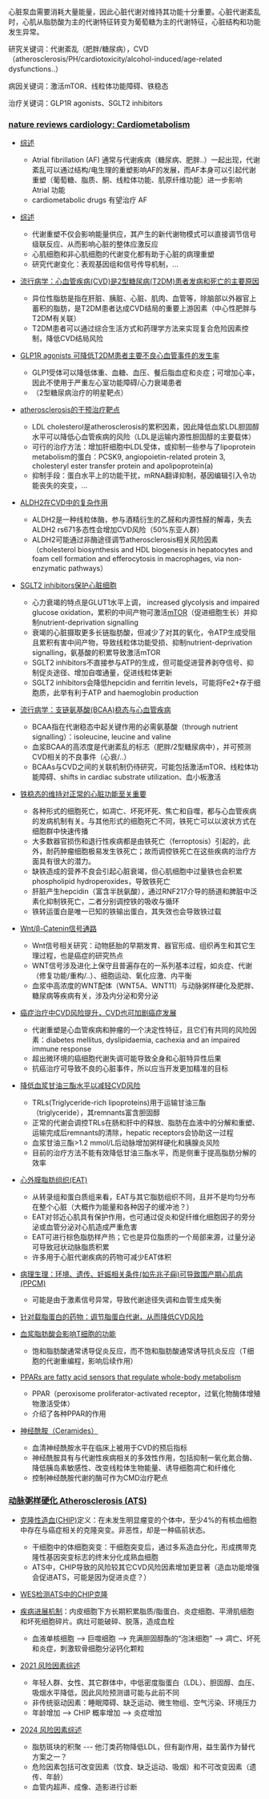 

心脏泵血需要消耗大量能量，因此心脏代谢对维持其功能十分重要。心脏代谢紊乱时，心肌从脂肪酸为主的代谢特征转变为葡萄糖为主的代谢特征，心脏结构和功能发生异常。

研究关键词：代谢紊乱（肥胖/糖尿病），CVD（atherosclerosis/PH/cardiotoxicity/alcohol-induced/age-related dysfunctions..）

病因关键词：激活mTOR、线粒体功能障碍、铁稳态

治疗关键词：GLP1R agonists、SGLT2 inhibitors

### [nature reviews cardiology: Cardiometabolism](https://www.nature.com/collections/iacbgheagi)


* [综述](https://www.nature.com/articles/s41569-024-01038-6) 
    - Atrial fibrillation (AF) 通常与代谢疾病（糖尿病、肥胖..）一起出现，代谢紊乱可以通过结构/电生理的重塑影响AF的发展，而AF本身可以引起代谢重塑（葡萄糖、脂质、酮、线粒体功能、肌原纤维功能）进一步影响 Atrial 功能
    - cardiometabolic drugs 有望治疗 AF

* [综述](https://www.nature.com/articles/s41569-023-00887-x) 
    - 代谢重塑不仅会影响能量供应，其产生的新代谢物模式可以直接调节信号级联反应、从而影响心脏的整体应激反应
    - 心肌细胞和非心肌细胞的代谢变化都有助于心脏的病理重塑
    - 研究代谢变化：表观基因组和信号传导机制，...

* [流行病学：心血管疾病(CVD)是2型糖尿病(T2DM)患者发病和死亡的主要原因](https://www.nature.com/articles/s41569-023-00877-z)
    - 异位性脂肪是指在肝脏、胰脏、心脏、肌肉、血管等，除脑部以外器官上蓄积的脂肪，是T2DM患者达成CVD结局的重要上游因素（中心性肥胖与T2DM有关联）
    - T2DM患者可以通过综合生活方式和药理学方法来实现复合危险因素控制，降低CVD结局风险

* [GLP1R agonists 可降低T2DM患者主要不良心血管事件的发生率](https://www.nature.com/articles/s41569-023-00849-3)
    - GLP1受体可以降低体重、血糖、血压、餐后脂血症和炎症；可增加心率，因此不使用于严重左心室功能障碍/心力衰竭患者
    - （2型糖尿病治疗的明星靶点）

* [atherosclerosis的干预治疗靶点](https://www.nature.com/articles/s41569-023-00860-8)
    - LDL cholesterol是atherosclerosis的累积因素，因此降低血浆LDL胆固醇水平可以降低心血管疾病的风险（LDL是运输内源性胆固醇的主要载体）
    - 可行的治疗方法：增加肝细胞中LDL受体，或抑制一些参与了lipoprotein metabolism的蛋白：PCSK9, angiopoietin-related protein 3, cholesteryl ester transfer protein and apolipoprotein(a)
    - 抑制手段：蛋白水平上的功能干扰，mRNA翻译抑制，基因编辑引入令功能丧失的突变，...

* [ALDH2在CVD中的复杂作用](https://www.nature.com/articles/s41569-023-00839-5)
    - ALDH2是一种线粒体酶，参与酒精衍生的乙醛和内源性醛的解毒，失去ALDH2 rs671多态性会增加CVD风险（50%东亚人群）
    - ALDH2可能通过非酶途径调节atherosclerosis相关风险因素（cholesterol biosynthesis and HDL biogenesis in hepatocytes and foam cell formation and efferocytosis in macrophages, via non-enzymatic pathways）

* [SGLT2 inhibitors保护心脏细胞](https://www.nature.com/articles/s41569-022-00824-4)
    - 心力衰竭的特点是GLUT1水平上调， increased glycolysis and impaired glucose oxidation，累积的中间产物可激活[mTOR](https://www.cellsignal.cn/pathways/mtor-signaling-pathway)（促进细胞生长）并抑制nutrient-deprivation signalling
    - 衰竭的心脏摄取更多长链脂肪酸，但减少了对其的氧化，令ATP生成受阻且累积有害中间产物，导致线粒体功能受损、抑制nutrient-deprivation signalling，氨基酸的积累导致激活mTOR
    - SGLT2 inhibitors不直接参与ATP的生成，但可能促进营养剥夺信号、抑制促炎途径、增加自噬通量，促进线粒体更新
    - SGLT2 inhibitors会降低hepcidin and ferritin levels，可能将Fe2+存于细胞质，此举有利于ATP and haemoglobin production

* [流行病学：支链氨基酸(BCAA)稳态与心血管疾病](https://www.nature.com/articles/s41569-022-00760-3)
    - BCAA指在代谢稳态中起关键作用的必需氨基酸（through nutrient signalling）：isoleucine, leucine and valine
    - 血浆BCAA的高浓度是代谢紊乱的标志（肥胖/2型糖尿病中），并可预测CVD相关的不良事件（心衰/..）
    - BCAAs与CVD之间的关联机制仍待研究，可能包括激活mTOR、线粒体功能障碍、shifts in cardiac substrate utilization、血小板激活

* [铁稳态的维持对正常的心脏功能至关重要](https://www.nature.com/articles/s41569-022-00735-4)
    - 各种形式的细胞死亡，如凋亡、坏死坏死、焦亡和自噬，都与心血管疾病的发病机制有关。与其他形式的细胞死亡不同，铁死亡可以以波状方式在细胞群中快速传播
    - 大多数器官损伤和退行性疾病都是由铁死亡（ferroptosis）引起的，此外，耐药肿瘤细胞极易发生铁死亡；故而调控铁死亡在这些疾病的治疗方面具有很大的潜力。
    - 缺铁造成的营养不良会引起心脏衰竭，但心肌细胞中过量铁也会积累phospholipid hydroperoxides，导致铁死亡
    - 肝脏产生hepcidin（富含半胱氨酸），通过RNF217介导的肠道和脾脏中泛素化抑制铁死亡，二者分别调控铁的吸收与循环
    - 铁转运蛋白是唯一已知的铁输出蛋白，其失效也会导致铁过载

* [Wnt/β-Catenin信号通路](https://www.nature.com/articles/s41569-022-00718-5)
    - Wnt信号相关研究：动物胚胎的早期发育、器官形成、组织再生和其它生理过程，也是癌症的研究热点
    - WNT信号涉及进化上保守且普遍存在的一系列基本过程，如炎症、代谢（修复功能/重构/..）、细胞运动、氧化应激、内平衡
    - 血浆中高浓度的WNT配体（WNT5A、WNT11）与动脉粥样硬化及肥胖、糖尿病等疾病有关，涉及内分泌和旁分泌

* [癌症治疗中CVD风险提升，CVD也可加剧癌症发展](https://www.nature.com/articles/s41569-022-00698-6)
    - 代谢重塑是心血管疾病和肿瘤的一个决定性特征，且它们有共同的风险因素：diabetes mellitus, dyslipidaemia, cachexia and an impaired immune response
    - 超出微环境的癌细胞代谢失调可能导致全身和心脏特异性后果
    - 抗癌治疗可导致不良的心脏事件，所以应当开发更加精准的目标

* [降低血浆甘油三酯水平以减轻CVD风险](https://www.nature.com/articles/s41569-022-00676-y)
    - TRLs(Triglyceride-rich lipoproteins)用于运输甘油三酯（triglyceride），其remnants富含胆固醇
    - 正常的代谢会调控TRLs在肠和肝中的释放、脂肪在血液中的分解和重塑、运输完成后remnants的清除，hepatic receptors会协助这一过程
    - 血浆甘油三酯>1.2 mmol/L后动脉增加粥样硬化和胰腺炎风险
    - 目前的治疗方法不能有效降低甘油三酯水平，而是侧重于提高脂肪分解的效率

* [心外膜脂肪组织(EAT)](https://www.nature.com/articles/s41569-022-00679-9)
    - 从转录组和蛋白质组来看，EAT与其它脂肪组织不同，且并不是均匀分布在整个心脏（大概作为能量和各种因子的缓冲池？）
    - EAT对邻近心肌具有保护作用，也可通过促炎和促纤维化细胞因子的旁分泌或血管分泌对心肌造成严重危害
    - EAT可进行棕色脂肪样产热；它也是异位脂质的一个局部来源，过量分泌可导致冠状动脉脂质积累
    - 许多用于心脏代谢疾病的药物可减少EAT体积

* [病理生理：环境、遗传、妊娠相关条件(如先兆子痫)可导致围产期心肌病(PPCM)](https://www.nature.com/articles/s41569-021-00664-8)
    - 可能是由于激素信号异常，导致代谢途径失调和血管生成失衡

* [针对载脂蛋白的药物：调节脂蛋白代谢，从而降低CVD风险](https://www.nature.com/articles/s41569-021-00613-5)

* [血浆脂肪酸会影响T细胞的功能](https://www.nature.com/articles/s41569-021-00582-9)
    - 饱和脂肪酸通常诱导促炎反应，而不饱和脂肪酸通常诱导抗炎反应（T细胞的代谢重编程，影响后续作用）

* [PPARs are fatty acid sensors that regulate whole-body metabolism](https://www.nature.com/articles/s41569-021-00569-6)
    - PPAR（peroxisome proliferator-activated receptor，过氧化物酶体增殖物激活受体）
    - 介绍了各种PPAR的作用

* [神经酰胺（Ceramides）]()
    - 血清神经酰胺水平在临床上被用于CVD的预后指标
    - 神经酰胺具有与代谢性疾病相关的多效性作用，包括抑制一氧化氮合酶、降低胰岛素敏感性、改变线粒体生物能量、诱导细胞凋亡和纤维化
    - 控制神经酰胺代谢的酶可作为CMD治疗靶点


### [动脉粥样硬化 Atherosclerosis (ATS)](https://www.msdmanuals.cn/home/heart-and-blood-vessel-disorders/atherosclerosis/atherosclerosis)

* [克隆性造血(CHIP)](http://www.hcanhua.cn/nd.jsp?id=572&groupId=-1)定义：在未发生明显瘤变的个体中，至少4%的有核血细胞中存在与癌症相关的克隆突变。非恶性，却是一种癌前状态。
    - 干细胞中的体细胞突变：干细胞突变后，通过多系造血分化，形成携带克隆性基因突变标志的终末分化成熟血细胞
    - ATS中，CHIP导致的风险较其它CVD风险因素增加更显著（造血功能增强会促进ATS，可能是因为促进炎症？）
    
* [WES检测ATS中的CHIP克隆](https://insight.jci.org/articles/view/188281)

* [疾病进展机制](https://www.cell.com/cell/fulltext/S0092-8674(22)00400-7)：内皮细胞下方长期积累脂质/脂蛋白、炎症细胞、平滑肌细胞和坏死细胞碎片。病灶可能破碎、脱落，造成血栓
    - 血液单核细胞 --> 巨噬细胞 --> 充满胆固醇酯的“泡沫细胞” --> 凋亡、坏死和炎症，刺激软骨细胞分泌钙化颗粒

* [2021 风险因素综述](https://www.nature.com/articles/s41586-021-03392-8)
    - 年轻人群、女性、其它群体中，中低密度脂蛋白（LDL）、胆固醇、血压、吸烟水平降低，因此风险预测谱可能与此前不同
    - 非传统驱动因素：睡眠障碍、缺乏运动、微生物组、空气污染、环境压力
    - 年龄增加 --> CHIP 概率增加 --> 炎症增加

* [2024 风险因素综述](https://www.sciencedirect.com/science/article/pii/S2950194624001791)
    - 脂肪斑块的积聚 --- 他汀类药物降低LDL，但有副作用，益生菌作为替代方案之一？
    - 危险因素包括可改变因素（饮食、缺乏运动、吸烟）和不可改变因素（遗传、年龄）
    - 血管内超声、成像、造影进行诊断


